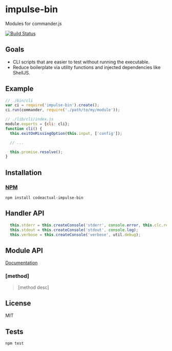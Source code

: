 # impulse-bin

Modules for commander.js

[![Build Status](https://travis-ci.org/codeactual/impulse-bin.png)](https://travis-ci.org/codeactual/impulse-bin)

## Goals

* CLI scripts that are easier to test without running the executable.
* Reduce boilerplate via utility functions and injected dependencies like ShellJS.

## Example

```js
// ./bin/cli
var ci = require('impulse-bin').create();
ci.run(commander, require('./path/to/my/module'));

// ./lib/cli/index.js
module.exports = {cli: cli};
function cli() {
  this.exitOnMissingOption(this.input, ['config']);

  // ...

  this.promise.resolve();
}
```

## Installation

### [NPM](https://npmjs.org/package/codeactual-impulse-bin)

    npm install codeactual-impulse-bin

## Handler API

```js
  this.stderr = this.createConsole('stderr', console.error, this.clc.red);
  this.stdout = this.createConsole('stdout', console.log);
  this.verbose = this.createConsole('verbose', util.debug);
```

## Module API

[Documentation](API.md)

### [method]

> [method desc]

## License

  MIT

## Tests

    npm test
